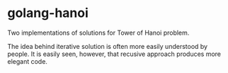 # golang-hanoi

Two implementations of solutions for Tower of Hanoi problem. 

The idea behind iterative solution is often more easily understood by people. It is easily seen, however, that recusive approach produces more elegant code.